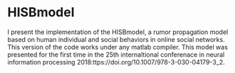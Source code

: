 # HISBmodel
I present the implementation of the HISBmodel, a rumor propagation model based on human individual and social behaviors in online social networks.
This version of the code works under any matlab compiler.
This model was presented for the first time in the 25th internaltional conferenace in neural information processing 2018:ttps://doi.org/10.1007/978-3-030-04179-3_2.
